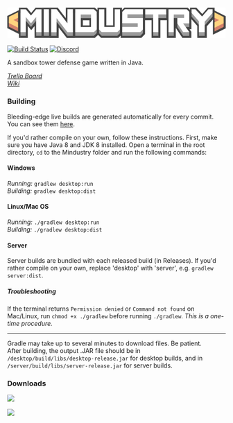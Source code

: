 ![Logo](core/assets/sprites/logo.png)

[![Build Status](https://travis-ci.org/Anuken/Mindustry.svg?branch=master)](https://travis-ci.org/Anuken/Mindustry) 
[![Discord](https://img.shields.io/discord/391020510269669376.svg)](https://discord.gg/mindustry)

A sandbox tower defense game written in Java.

_[Trello Board](https://trello.com/b/aE2tcUwF/mindustry-40-plans)_  
_[Wiki](http://mindustry.wikia.com/wiki/Mindustry_Wiki)_ 

### Building

Bleeding-edge live builds are generated automatically for every commit. You can see them [here](https://jenkins.hellomouse.net/job/mindustry/).

If you'd rather compile on your own, follow these instructions.
First, make sure you have Java 8 and JDK 8 installed. Open a terminal in the root directory, `cd` to the Mindustry folder and run the following commands:

#### Windows

_Running:_ `gradlew desktop:run`  
_Building:_ `gradlew desktop:dist`

#### Linux/Mac OS

_Running:_ `./gradlew desktop:run`  
_Building:_ `./gradlew desktop:dist`

#### Server

Server builds are bundled with each released build (in Releases). If you'd rather compile on your own, replace 'desktop' with 'server', e.g. `gradlew server:dist`.

##### Troubleshooting

If the terminal returns `Permission denied` or `Command not found` on Mac/Linux, run `chmod +x ./gradlew` before running `./gradlew`. *This is a one-time procedure.*

---

Gradle may take up to several minutes to download files. Be patient. <br>
After building, the output .JAR file should be in `/desktop/build/libs/desktop-release.jar` for desktop builds, and in `/server/build/libs/server-release.jar` for server builds.

### Downloads

<a href="https://anuke.itch.io/mindustry"><img src="https://static.itch.io/images/badge.svg" width="auto" height="75"></a>

<a href="https://play.google.com/store/apps/details?id=io.anuke.mindustry&hl=en"><img src="https://upload.wikimedia.org/wikipedia/commons/thumb/c/cd/Get_it_on_Google_play.svg/1280px-Get_it_on_Google_play.svg.png" width="auto" height="75"></a>
